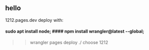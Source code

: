 ## hello
1212.pages.dev
deploy with: 
#### sudo apt install node; #### npm install wrangler@latest --global;
>> wrangler pages deploy ./ 
>> choose 1212
